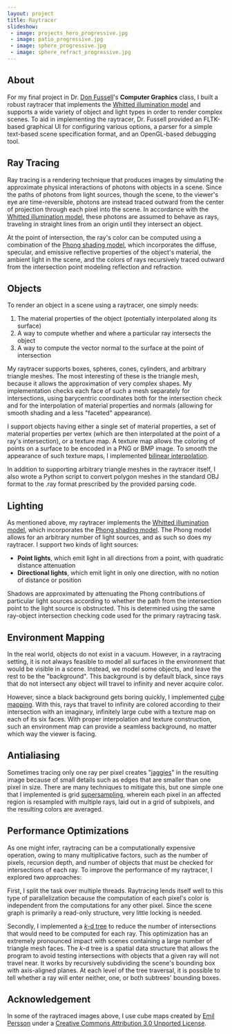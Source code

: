 ```yaml
---
layout: project
title: Raytracer
slideshow:
 - image: projects_hero_progressive.jpg
 - image: patio_progressive.jpg
 - image: sphere_progressive.jpg
 - image: sphere_refract_progressive.jpg
---
```


## About

For my final project in Dr. [Don Fussell](http://www.cs.utexas.edu/~fussell/)'s **Computer Graphics** class, I built a robust raytracer that implements the [Whitted illumination model](http://dl.acm.org/citation.cfm?id=807419) and supports a wide variety of object and light types in order to render complex scenes. To aid in implementing the raytracer, Dr. Fussell provided an FLTK-based graphical UI for configuring various options, a parser for a simple text-based scene specification format, and an OpenGL-based debugging tool.

## Ray Tracing

Ray tracing is a rendering technique that produces images by simulating the approximate physical interactions of photons with objects in a scene. Since the paths of photons from light sources, though the scene, to the viewer's eye are time-reversible, photons are instead traced outward from the center of projection through each pixel into the scene. In accordance with the [Whitted illumination model](http://dl.acm.org/citation.cfm?id=807419), these photons are assumed to behave as rays, traveling in straight lines from an origin until they intersect an object.

At the point of intersection, the ray's color can be computed using a combination of the [Phong shading model](http://en.wikipedia.org/wiki/Phong_shading), which incorporates the diffuse, specular, and emissive reflective properties of the object's material, the ambient light in the scene, and the colors of rays recursively traced outward from the intersection point modeling reflection and refraction.

## Objects

To render an object in a scene using a raytracer, one simply needs:

1. The material properties of the object (potentially interpolated along its surface)
2. A way to compute whether and where a particular ray intersects the object
3. A way to compute the vector normal to the surface at the point of intersection

My raytracer supports boxes, spheres, cones, cylinders, and arbitrary triangle meshes. The most interesting of these is the triangle mesh, because it allows the approximation of very complex shapes. My implementation checks each face of such a mesh separately for intersections, using barycentric coordinates both for the intersection check and for the interpolation of material properties and normals (allowing for smooth shading and a less "faceted" appearance).

I support objects having either a single set of material properties, a set of material properties per vertex (which are then interpolated at the point of a ray's intersection), or a texture map. A texture map allows the coloring of points on a surface to be encoded in a PNG or BMP image. To smooth the appearance of such texture maps, I implemented [bilinear interpolation](http://en.wikipedia.org/wiki/Bilinear_interpolation).

In addition to supporting arbitrary triangle meshes in the raytracer itself, I also wrote a Python script to convert polygon meshes in the standard OBJ format to the .ray format prescribed by the provided parsing code.

## Lighting

As mentioned above, my raytracer implements the [Whitted illumination model](http://dl.acm.org/citation.cfm?id=807419), which incorporates the [Phong shading model](http://en.wikipedia.org/wiki/Phong_shading). The Phong model allows for an arbitrary number of light sources, and as such so does my raytracer. I support two kinds of light sources:

- **Point lights**, which emit light in all directions from a point, with quadratic distance attenuation
- **Directional lights**, which emit light in only one direction, with no notion of distance or position

Shadows are approximated by attenuating the Phong contributions of particular light sources according to whether the path from the intersection point to the light source is obstructed. This is determined using the same ray-object intersection checking code used for the primary raytracing task.

## Environment Mapping

In the real world, objects do not exist in a vacuum. However, in a raytracing setting, it is not always feasible to model all surfaces in the environment that would be visible in a scene. Instead, we model some objects, and leave the rest to be the "background". This background is by default black, since rays that do not intersect any object will travel to infinity and never acquire color.

However, since a black background gets boring quickly, I implemented [cube mapping](http://en.wikipedia.org/wiki/Cube_mapping). With this, rays that travel to infinity are colored according to their intersection with an imaginary, infinitely large cube with a texture map on each of its six faces. With proper interpolation and texture construction, such an environment map can provide a seamless background, no matter which way the viewer is facing.

## Antialiasing

Sometimes tracing only one ray per pixel creates "[jaggies](http://en.wikipedia.org/wiki/Jaggies)" in the resulting image because of small details such as edges that are smaller than one pixel in size. There are many techniques to mitigate this, but one simple one that I implemented is grid [supersampling](http://en.wikipedia.org/wiki/Supersampling), wherein each pixel in an affected region is resampled with multiple rays, laid out in a grid of subpixels, and the resulting colors are averaged.

## Performance Optimizations

As one might infer, raytracing can be a computationally expensive operation, owing to many multiplicative factors, such as the number of pixels, recursion depth, and number of objects that must be checked for intersections of each ray. To improve the performance of my raytracer, I explored two approaches:

First, I split the task over multiple threads. Raytracing lends itself well to this type of parallelization because the computation of each pixel's color is independent from the computations for any other pixel. Since the scene graph is primarily a read-only structure, very little locking is needed.

Secondly, I implemented a [*k*-d tree](http://en.wikipedia.org/wiki/K-d_tree) to reduce the number of intersections that would need to be computed for each ray. This optimization has an extremely pronounced impact with scenes containing a large number of triangle mesh faces. The *k*-d tree is a spatial data structure that allows the program to avoid testing intersections with objects that a given ray will not travel near. It works by recursively subdividing the scene's bounding box with axis-aligned planes. At each level of the tree traversal, it is possible to tell whether a ray will enter neither, one, or both subtrees' bounding boxes.

## Acknowledgement

In some of the raytraced images above, I use cube maps created by [Emil Persson](http://www.humus.name/index.php?page=Textures) under a [Creative Commons Attribution 3.0 Unported License](http://creativecommons.org/licenses/by/3.0/).